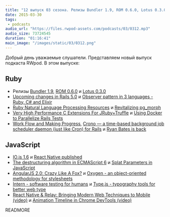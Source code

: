 ```yaml
---
title: "12 выпуск 03 сезона. Релизы Bundler 1.9, ROM 0.6.0, Lotus 0.3.0, IO.js 1.6, Work Flow and Making Progress, React Native и прочее"
date: 2015-03-30
tags:
 - podcasts
audio_url: "https://files.rwpod-assets.com/podcasts/03/0312.mp3"
audio_size: 73724545
duration: "01:16:41"
main_image: "/images/static/03/0312.png"
---
```


Добрый день уважаемые слушатели. Представляем новый выпуск подкаста RWpod. В этом выпуске:

## Ruby

 - Релизы [Bundler 1.9](http://bundler.io/blog/2015/03/21/hello-bundler-19.html), [ROM 0.6.0](http://rom-rb.org/blog/2015/03/23/rom-0-6-0-released/) и [Lotus 0.3.0](http://lotusrb.org/blog/2015/03/23/announcing-lotus-030.html)
 - [Upcoming changes in Rails 5.0](https://intercityup.com/blog/upcoming-changes-in-rails-5-0.html) и [Observer pattern in 3 languages - Ruby, C# and Elixir](http://blog.diatomenterprises.com/observer-pattern-in-3-languages-ruby-c-and-elixir/)
 - [Ruby Natural Language Processing Resources](https://github.com/diasks2/ruby-nlp) и [Revitalizing pg_morph](http://blog.lunarlogic.io/2015/playing-with-black-matter-continuation/)
 - [Very High Performance C Extensions For JRuby+Truffle](http://www.chrisseaton.com/rubytruffle/cext/) и [Using Docker to Parallelize Rails Tests](http://blog.codeship.com/using-docker-to-parallelize-rails-tests/)
 - [Work Flow and Making Progress](http://6ftdan.com/allyourdev/2015/03/28/work-flow-and-making-progress/), [Crono — a time-based background job scheduler daemon (just like Cron) for Rails](https://github.com/plashchynski/crono) и [Ryan Bates is back](https://twitter.com/rbates/status/581124152511229953)

## JavaScript

 - [IO.js 1.6](https://medium.com/node-js-javascript/io-js-1-6-release-1df38cf64e6c) и [React Native published](http://facebook.github.io/react-native/)
 - [The destructuring algorithm in ECMAScript 6](http://www.2ality.com/2015/03/destructuring-algorithm.html) и [Splat Parameters in JavaScript](http://blog.templeton.host/javascript-splat-functions/)
 - [AngularJS 2.0: Crazy Like A Fox?](http://www.intridea.com/blog/2015/3/24/angularjs-2-0-crazy-like-a-fox) и [Oxygen - an object-oriented methodology for stylesheets](http://www.oxygencss.com/)
 - [Intern - software testing for humans](https://theintern.github.io/) и [Type.js - typography tools for better web type](http://typejs.org/)
 - [React Native & Relay: Bringing Modern Web Techniques to Mobile (video)](https://www.youtube.com/watch?v=X6YbAKiLCLU) и [ Animation Timeline in Chrome DevTools (video)](https://www.youtube.com/watch?v=U9xfYbKxosI)

READMORE


